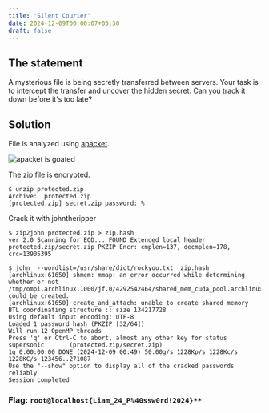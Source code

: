```yaml
---
title: 'Silent Courier'
date: 2024-12-09T00:00:07+05:30
draft: false
---
```


## The statement

A mysterious file is being secretly transferred between servers. Your task is to intercept the transfer and uncover the hidden secret. Can you track it down before it's too late?

## Solution

File is analyzed using [apacket](https://apackets.com/).

![apacket is goated](/posts/root@localhost_writeup_assets/silent_courier/apacket.png)

The zip file is encrypted.
```terminal
$ unzip protected.zip
Archive:  protected.zip
[protected.zip] secret.zip password: %
```

Crack it with johntheripper
```terminal
$ zip2john protected.zip > zip.hash
ver 2.0 Scanning for EOD... FOUND Extended local header
protected.zip/secret.zip PKZIP Encr: cmplen=137, decmplen=178, crc=13905395
```

```terminal
$ john  --wordlist=/usr/share/dict/rockyou.txt  zip.hash
[archlinux:61650] shmem: mmap: an error occurred while determining whether or not /tmp/ompi.archlinux.1000/jf.0/4292542464/shared_mem_cuda_pool.archlinux could be created.
[archlinux:61650] create_and_attach: unable to create shared memory BTL coordinating structure :: size 134217728
Using default input encoding: UTF-8
Loaded 1 password hash (PKZIP [32/64])
Will run 12 OpenMP threads
Press 'q' or Ctrl-C to abort, almost any other key for status
supersonic       (protected.zip/secret.zip)
1g 0:00:00:00 DONE (2024-12-09 00:49) 50.00g/s 1228Kp/s 1228Kc/s 1228KC/s 123456..271087
Use the "--show" option to display all of the cracked passwords reliably
Session completed
```

### Flag: `root@localhost{Liam_24_P%40ssw0rd!2024}**`
